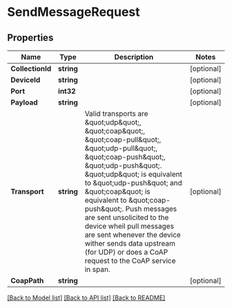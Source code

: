 # SendMessageRequest

## Properties

Name | Type | Description | Notes
------------ | ------------- | ------------- | -------------
**CollectionId** | **string** |  | [optional] 
**DeviceId** | **string** |  | [optional] 
**Port** | **int32** |  | [optional] 
**Payload** | **string** |  | [optional] 
**Transport** | **string** | Valid transports are \&quot;udp\&quot;, \&quot;coap\&quot;, \&quot;coap-pull\&quot;, \&quot;udp-pull\&quot;, \&quot;coap-push\&quot;, \&quot;udp-push\&quot;. \&quot;udp\&quot; is equivalent to \&quot;udp-push\&quot; and \&quot;coap\&quot; is equivalent to \&quot;coap-push\&quot;. Push messages are sent unsolicited to the device wheil pull messages are sent whenever the device wither sends data upstream (for UDP) or does a CoAP request to the CoAP service in span. | [optional] 
**CoapPath** | **string** |  | [optional] 

[[Back to Model list]](../README.md#documentation-for-models) [[Back to API list]](../README.md#documentation-for-api-endpoints) [[Back to README]](../README.md)


